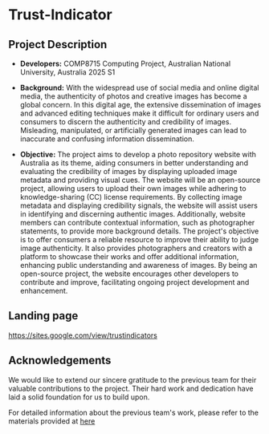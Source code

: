 # Trust-Indicator

## Project Description
  
- **Developers:** COMP8715 Computing Project, Australian National University, Australia 2025 S1
  
- **Background:** With the widespread use of social media and online digital media, the authenticity of photos and creative images has become a global concern. In this digital age, the extensive dissemination of images and advanced editing techniques make it difficult for ordinary users and consumers to discern the authenticity and credibility of images. Misleading, manipulated, or artificially generated images can lead to inaccurate and confusing information dissemination.
  
- **Objective:** The project aims to develop a photo repository website with Australia as its theme, aiding consumers in better understanding and evaluating the credibility of images by displaying uploaded image metadata and providing visual cues. The website will be an open-source project, allowing users to upload their own images while adhering to knowledge-sharing (CC) license requirements. By collecting image metadata and displaying credibility signals, the website will assist users in identifying and discerning authentic images. Additionally, website members can contribute contextual information, such as photographer statements, to provide more background details.
The project's objective is to offer consumers a reliable resource to improve their ability to judge image authenticity. It also provides photographers and creators with a platform to showcase their works and offer additional information, enhancing public understanding and awareness of images. By being an open-source project, the website encourages other developers to contribute and improve, facilitating ongoing project development and enhancement.

## Landing page

https://sites.google.com/view/trustindicators

## Acknowledgements

We would like to extend our sincere gratitude to the previous team for their valuable contributions to the project. Their hard work and dedication have laid a solid foundation for us to build upon.

For detailed information about the previous team's work, please refer to the materials provided at [here](./docs/total-project.md)


